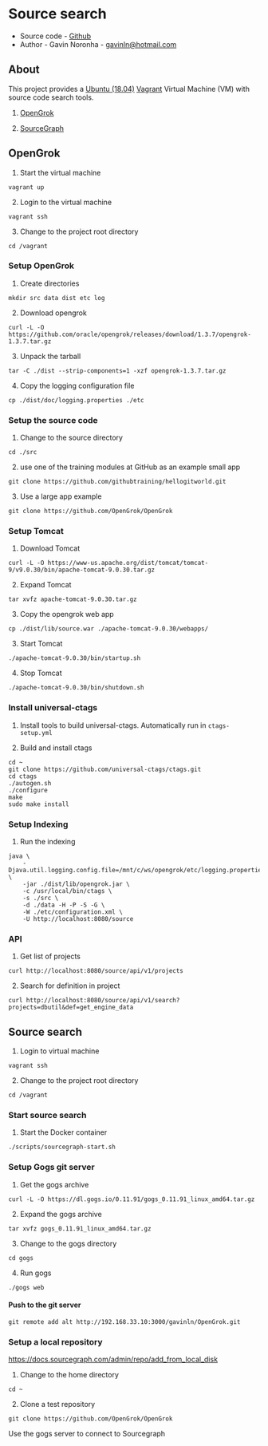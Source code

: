 # Source search

* Source code - [Github][10]
* Author - Gavin Noronha - <gavinln@hotmail.com>

[10]: https://github.com/gavinln/source-search-vm

## About

This project provides a [Ubuntu (18.04)][20] [Vagrant][30] Virtual Machine
(VM) with source code search tools.

[20]: http://releases.ubuntu.com/18.04/
[30]: http://www.vagrantup.com/

1. [OpenGrok][40]

[40]: https://github.com/oracle/opengrok

2. [SourceGraph][50]

[50]: https://about.sourcegraph.com/

## OpenGrok

1. Start the virtual machine

```
vagrant up
```

2. Login to the virtual machine

```
vagrant ssh
```

3. Change to the project root directory

```
cd /vagrant
```

### Setup OpenGrok

1. Create directories

```
mkdir src data dist etc log
```

2. Download opengrok

```
curl -L -O https://github.com/oracle/opengrok/releases/download/1.3.7/opengrok-1.3.7.tar.gz
```

3. Unpack the tarball

```
tar -C ./dist --strip-components=1 -xzf opengrok-1.3.7.tar.gz
```

4. Copy the logging configuration file

```
cp ./dist/doc/logging.properties ./etc
```

### Setup the source code

1. Change to the source directory

```
cd ./src
```

2. use one of the training modules at GitHub as an example small app

```
git clone https://github.com/githubtraining/hellogitworld.git
```

3. Use a large app example

```
git clone https://github.com/OpenGrok/OpenGrok
```

### Setup Tomcat

1. Download Tomcat

```
curl -L -O https://www-us.apache.org/dist/tomcat/tomcat-9/v9.0.30/bin/apache-tomcat-9.0.30.tar.gz
```

2. Expand Tomcat

```
tar xvfz apache-tomcat-9.0.30.tar.gz
```

3. Copy the opengrok web app

```
cp ./dist/lib/source.war ./apache-tomcat-9.0.30/webapps/
```

3. Start Tomcat

```
./apache-tomcat-9.0.30/bin/startup.sh
```

4. Stop Tomcat

```
./apache-tomcat-9.0.30/bin/shutdown.sh
```

### Install universal-ctags

1. Install tools to build universal-ctags. Automatically run in `ctags-setup.yml`

2. Build and install ctags

```
cd ~
git clone https://github.com/universal-ctags/ctags.git
cd ctags
./autogen.sh 
./configure
make
sudo make install
```

### Setup Indexing

1. Run the indexing

```
java \
    -Djava.util.logging.config.file=/mnt/c/ws/opengrok/etc/logging.properties \
    -jar ./dist/lib/opengrok.jar \
    -c /usr/local/bin/ctags \
    -s ./src \
    -d ./data -H -P -S -G \
    -W ./etc/configuration.xml \
    -U http://localhost:8080/source
```

### API

1. Get list of projects

```
curl http://localhost:8080/source/api/v1/projects
```

2. Search for definition in project

```
curl http://localhost:8080/source/api/v1/search?projects=dbutil&def=get_engine_data
```

## Source search

1. Login to virtual machine

```
vagrant ssh
```

2. Change to the project root directory

```
cd /vagrant
```

### Start source search

1. Start the Docker container

```
./scripts/sourcegraph-start.sh
```

### Setup Gogs git server

1. Get the gogs archive

```
curl -L -O https://dl.gogs.io/0.11.91/gogs_0.11.91_linux_amd64.tar.gz
```

2. Expand the gogs archive

```
tar xvfz gogs_0.11.91_linux_amd64.tar.gz
```

3. Change to the gogs directory

```
cd gogs
```

4. Run gogs

```
./gogs web
```

#### Push to the git server

```
git remote add alt http://192.168.33.10:3000/gavinln/OpenGrok.git
```
### Setup a local repository

https://docs.sourcegraph.com/admin/repo/add_from_local_disk

1. Change to the home directory

```
cd ~
```

2. Clone a test repository

```
git clone https://github.com/OpenGrok/OpenGrok
```

Use the gogs server to connect to Sourcegraph
